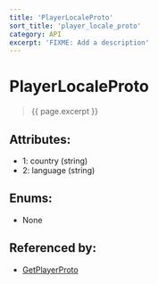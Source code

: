 ```yaml
---
title: 'PlayerLocaleProto'
sort_title: 'player_locale_proto'
category: API
excerpt: 'FIXME: Add a description'
---
```


[comment]: <> (THIS PART IS GENERATED - AKA DON'T EDIT THIS PART MANUALLY)

# PlayerLocaleProto

> {{ page.excerpt }}

## Attributes:

- 1: country (string)
- 2: language (string)

## Enums:

- None

## Referenced by:

- [GetPlayerProto](../GetPlayerProto/)

[comment]: <> (YOU CAN EDIT AFTER THIS)
